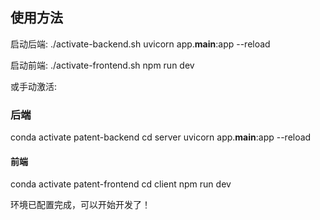 ## 使用方法

启动后端:
./activate-backend.sh
uvicorn app.__main__:app --reload

启动前端:
./activate-frontend.sh
npm run dev

或手动激活:
### 后端
conda activate patent-backend
cd server
uvicorn app.__main__:app --reload

#### 前端
conda activate patent-frontend
cd client
npm run dev

环境已配置完成，可以开始开发了！